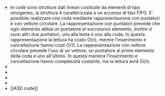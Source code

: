 - le code sono strutture dati lineari costituite da elementi di tipo omogeneo, la struttura è caratterizzata a un accesso di tipo FIFO.
  E' possibile realizzare una coda mediante rappresentazione con puntatori e con vettore circolare. 
  La rappresentazione con puntatori prevede che ogni elemento abbia un puntatore al successivo elemento, inoltre vi sono altri due puntatori, uno alla testa e uno alla coda. In questa rappresentazione la lettura ha costo O(n), mentre l'inserimento e cancellazione hanno costi O(1).
  La rappresentazione con vettore circolare prevede l'uso di un vettore, un puntatore al primo elemento della coda e uno all'ultimo. In questa maniera l'inserimento e cancellazione hanno complessità costante, ma la lettura avrà O(n).
-
-
-
-
- [[ASD code]]